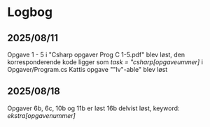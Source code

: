 # Logbog
## 2025/08/11
Opgave 1 - 5 i "Csharp opgaver Prog C 1-5.pdf" blev løst, den korresponderende kode ligger som *task = "csharp[opgaveummer]* i Opgaver/Program.cs
Kattis opgave ""lv"-able" blev løst

## 2025/08/18
Opgaver 6b, 6c, 10b og 11b er løst 16b delvist løst, keyword: *ekstra[opgavenummer]*